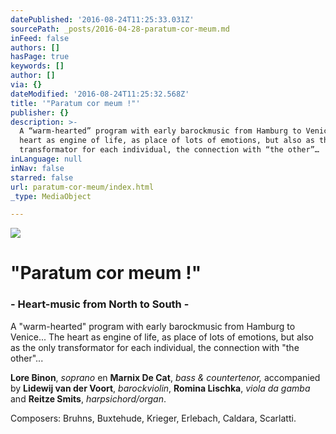 ```yaml
---
datePublished: '2016-08-24T11:25:33.031Z'
sourcePath: _posts/2016-04-28-paratum-cor-meum.md
inFeed: false
authors: []
hasPage: true
keywords: []
author: []
via: {}
dateModified: '2016-08-24T11:25:32.568Z'
title: '"Paratum cor meum !"'
publisher: {}
description: >-
  A “warm-hearted” program with early barockmusic from Hamburg to Venice… The
  heart as engine of life, as place of lots of emotions, but also as the only
  transformator for each individual, the connection with “the other”…
inLanguage: null
inNav: false
starred: false
url: paratum-cor-meum/index.html
_type: MediaObject

---
```

![](https://s3-us-west-2.amazonaws.com/the-grid-img/p/3d7b35aba5c72ac586aa6cb5acdbb52ba7d8057b.jpg)

# "Paratum cor meum !"

### - Heart-music from North to South -

A "warm-hearted" program with early barockmusic from Hamburg to Venice... The heart as engine of life, as place of lots of emotions, but also as the only transformator for each individual, the connection with "the other"...

**Lore Binon**, _soprano_ en **Marnix De Cat**, _bass & countertenor,_ accompanied by **Lidewij van der Voort**, _barockviolin_, **Romina Lischka**, _viola da gamba_ and **Reitze Smits**, _harpsichord/organ_.

Composers: Bruhns, Buxtehude, Krieger, Erlebach, Caldara, Scarlatti.